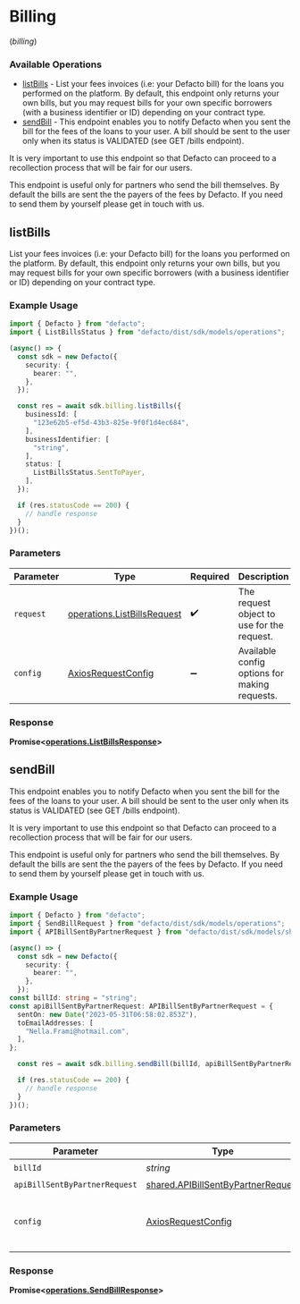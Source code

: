 # Billing
(*billing*)

### Available Operations

* [listBills](#listbills) - List your fees invoices (i.e: your Defacto bill) for the loans you performed on the platform. By default, this endpoint only returns your own bills, but you may request bills for your own specific borrowers (with a business identifier or ID) depending on your contract type.
* [sendBill](#sendbill) - 
This endpoint enables you to notify Defacto when you sent the bill for the fees of the loans to your user.
A bill should be sent to the user only when its status is VALIDATED (see GET /bills endpoint).

It is very important to use this endpoint so that Defacto can proceed to a recollection process
that will be fair for our users.

This endpoint is useful only for partners who send the bill themselves.
By default the bills are sent the the payers of the fees by Defacto.
If you need to send them by yourself please get in touch with us.


## listBills

List your fees invoices (i.e: your Defacto bill) for the loans you performed on the platform. By default, this endpoint only returns your own bills, but you may request bills for your own specific borrowers (with a business identifier or ID) depending on your contract type.

### Example Usage

```typescript
import { Defacto } from "defacto";
import { ListBillsStatus } from "defacto/dist/sdk/models/operations";

(async() => {
  const sdk = new Defacto({
    security: {
      bearer: "",
    },
  });

  const res = await sdk.billing.listBills({
    businessId: [
      "123e62b5-ef5d-43b3-825e-9f0f1d4ec684",
    ],
    businessIdentifier: [
      "string",
    ],
    status: [
      ListBillsStatus.SentToPayer,
    ],
  });

  if (res.statusCode == 200) {
    // handle response
  }
})();
```

### Parameters

| Parameter                                                                  | Type                                                                       | Required                                                                   | Description                                                                |
| -------------------------------------------------------------------------- | -------------------------------------------------------------------------- | -------------------------------------------------------------------------- | -------------------------------------------------------------------------- |
| `request`                                                                  | [operations.ListBillsRequest](../../models/operations/listbillsrequest.md) | :heavy_check_mark:                                                         | The request object to use for the request.                                 |
| `config`                                                                   | [AxiosRequestConfig](https://axios-http.com/docs/req_config)               | :heavy_minus_sign:                                                         | Available config options for making requests.                              |


### Response

**Promise<[operations.ListBillsResponse](../../models/operations/listbillsresponse.md)>**


## sendBill


This endpoint enables you to notify Defacto when you sent the bill for the fees of the loans to your user.
A bill should be sent to the user only when its status is VALIDATED (see GET /bills endpoint).

It is very important to use this endpoint so that Defacto can proceed to a recollection process
that will be fair for our users.

This endpoint is useful only for partners who send the bill themselves.
By default the bills are sent the the payers of the fees by Defacto.
If you need to send them by yourself please get in touch with us.


### Example Usage

```typescript
import { Defacto } from "defacto";
import { SendBillRequest } from "defacto/dist/sdk/models/operations";
import { APIBillSentByPartnerRequest } from "defacto/dist/sdk/models/shared";

(async() => {
  const sdk = new Defacto({
    security: {
      bearer: "",
    },
  });
const billId: string = "string";
const apiBillSentByPartnerRequest: APIBillSentByPartnerRequest = {
  sentOn: new Date("2023-05-31T06:58:02.853Z"),
  toEmailAddresses: [
    "Nella.Frami@hotmail.com",
  ],
};

  const res = await sdk.billing.sendBill(billId, apiBillSentByPartnerRequest);

  if (res.statusCode == 200) {
    // handle response
  }
})();
```

### Parameters

| Parameter                                                                                | Type                                                                                     | Required                                                                                 | Description                                                                              |
| ---------------------------------------------------------------------------------------- | ---------------------------------------------------------------------------------------- | ---------------------------------------------------------------------------------------- | ---------------------------------------------------------------------------------------- |
| `billId`                                                                                 | *string*                                                                                 | :heavy_check_mark:                                                                       | N/A                                                                                      |
| `apiBillSentByPartnerRequest`                                                            | [shared.APIBillSentByPartnerRequest](../../models/shared/apibillsentbypartnerrequest.md) | :heavy_minus_sign:                                                                       | N/A                                                                                      |
| `config`                                                                                 | [AxiosRequestConfig](https://axios-http.com/docs/req_config)                             | :heavy_minus_sign:                                                                       | Available config options for making requests.                                            |


### Response

**Promise<[operations.SendBillResponse](../../models/operations/sendbillresponse.md)>**


